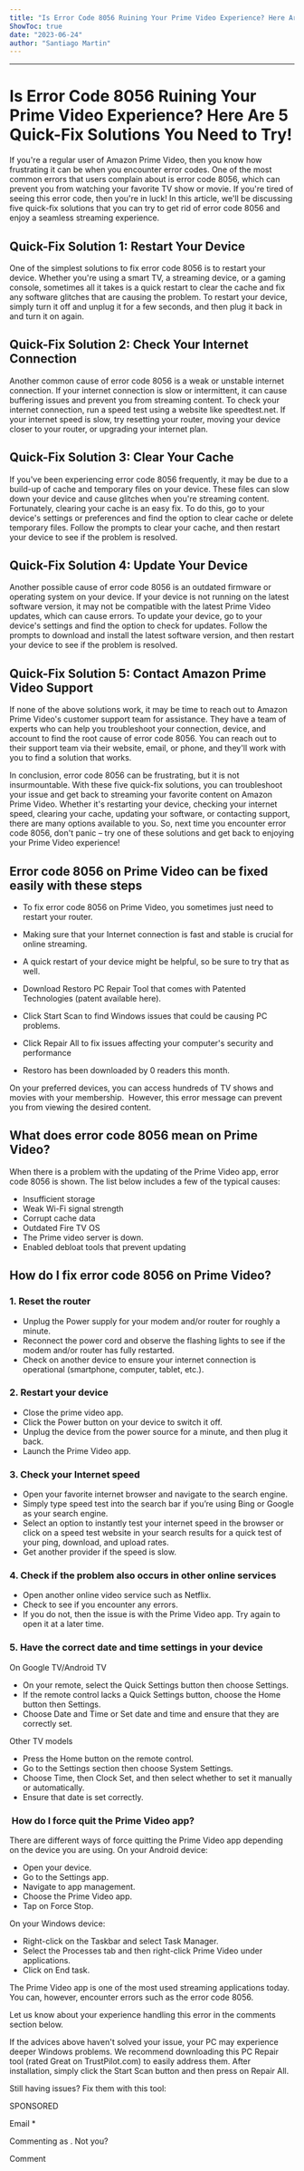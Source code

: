 ```yaml
---
title: "Is Error Code 8056 Ruining Your Prime Video Experience? Here Are 5 Quick-Fix Solutions You Need to Try!"
ShowToc: true 
date: "2023-06-24"
author: "Santiago Martin"
---
```

*****
# Is Error Code 8056 Ruining Your Prime Video Experience? Here Are 5 Quick-Fix Solutions You Need to Try!

If you're a regular user of Amazon Prime Video, then you know how frustrating it can be when you encounter error codes. One of the most common errors that users complain about is error code 8056, which can prevent you from watching your favorite TV show or movie. If you're tired of seeing this error code, then you're in luck! In this article, we'll be discussing five quick-fix solutions that you can try to get rid of error code 8056 and enjoy a seamless streaming experience.

## Quick-Fix Solution 1: Restart Your Device

One of the simplest solutions to fix error code 8056 is to restart your device. Whether you're using a smart TV, a streaming device, or a gaming console, sometimes all it takes is a quick restart to clear the cache and fix any software glitches that are causing the problem. To restart your device, simply turn it off and unplug it for a few seconds, and then plug it back in and turn it on again.

## Quick-Fix Solution 2: Check Your Internet Connection

Another common cause of error code 8056 is a weak or unstable internet connection. If your internet connection is slow or intermittent, it can cause buffering issues and prevent you from streaming content. To check your internet connection, run a speed test using a website like speedtest.net. If your internet speed is slow, try resetting your router, moving your device closer to your router, or upgrading your internet plan.

## Quick-Fix Solution 3: Clear Your Cache

If you've been experiencing error code 8056 frequently, it may be due to a build-up of cache and temporary files on your device. These files can slow down your device and cause glitches when you're streaming content. Fortunately, clearing your cache is an easy fix. To do this, go to your device's settings or preferences and find the option to clear cache or delete temporary files. Follow the prompts to clear your cache, and then restart your device to see if the problem is resolved.

## Quick-Fix Solution 4: Update Your Device

Another possible cause of error code 8056 is an outdated firmware or operating system on your device. If your device is not running on the latest software version, it may not be compatible with the latest Prime Video updates, which can cause errors. To update your device, go to your device's settings and find the option to check for updates. Follow the prompts to download and install the latest software version, and then restart your device to see if the problem is resolved.

## Quick-Fix Solution 5: Contact Amazon Prime Video Support

If none of the above solutions work, it may be time to reach out to Amazon Prime Video's customer support team for assistance. They have a team of experts who can help you troubleshoot your connection, device, and account to find the root cause of error code 8056. You can reach out to their support team via their website, email, or phone, and they'll work with you to find a solution that works.

In conclusion, error code 8056 can be frustrating, but it is not insurmountable. With these five quick-fix solutions, you can troubleshoot your issue and get back to streaming your favorite content on Amazon Prime Video. Whether it's restarting your device, checking your internet speed, clearing your cache, updating your software, or contacting support, there are many options available to you. So, next time you encounter error code 8056, don't panic – try one of these solutions and get back to enjoying your Prime Video experience!


## Error code 8056 on Prime Video can be fixed easily with these steps
 
- To fix error code 8056 on Prime Video, you sometimes just need to restart your router.
 - Making sure that your Internet connection is fast and stable is crucial for online streaming.
 - A quick restart of your device might be helpful, so be sure to try that as well.

 

 
- Download Restoro PC Repair Tool that comes with Patented Technologies (patent available here).
 - Click Start Scan to find Windows issues that could be causing PC problems.
 - Click Repair All to fix issues affecting your computer's security and performance

 
- Restoro has been downloaded by 0 readers this month.

 
On your preferred devices, you can access hundreds of TV shows and movies with your membership.  However, this error message can prevent you from viewing the desired content.
 
## What does error code 8056 mean on Prime Video? 
 
When there is a problem with the updating of the Prime Video app, error code 8056 is shown. The list below includes a few of the typical causes:
 
- Insufficient storage
 - Weak Wi-Fi signal strength
 - Corrupt cache data
 - Outdated Fire TV OS
 - The Prime video server is down.
 - Enabled debloat tools that prevent updating

 
## How do I fix error code 8056 on Prime Video?
 
### 1. Reset the router 
 
- Unplug the Power supply for your modem and/or router for roughly a minute.
 - Reconnect the power cord and observe the flashing lights to see if the modem and/or router has fully restarted.
 - Check on another device to ensure your internet connection is operational (smartphone, computer, tablet, etc.).

 
### 2. Restart your device
 
- Close the prime video app.
 - Click the Power button on your device to switch it off.
 - Unplug the device from the power source for a minute, and then plug it back.
 - Launch the Prime Video app.

 
### 3. Check your Internet speed 
 
- Open your favorite internet browser and navigate to the search engine.
 - Simply type speed test into the search bar if you’re using Bing or Google as your search engine.
 - Select an option to instantly test your internet speed in the browser or click on a speed test website in your search results for a quick test of your ping, download, and upload rates.
 - Get another provider if the speed is slow.

 
### 4. Check if the problem also occurs in other online services 
 
- Open another online video service such as Netflix.
 - Check to see if you encounter any errors.
 - If you do not, then the issue is with the Prime Video app. Try again to open it at a later time.

 
### 5. Have the correct date and time settings in your device
 
On Google TV/Android TV
 
- On your remote, select the Quick Settings button then choose Settings.
 - If the remote control lacks a Quick Settings button, choose the Home button then Settings.
 - Choose Date and Time or Set date and time and ensure that they are correctly set.

 
Other TV models
 
- Press the Home button on the remote control.
 - Go to the Settings section then choose System Settings.
 - Choose Time, then Clock Set, and then select whether to set it manually or automatically.
 - Ensure that date is set correctly.

 
###  How do I force quit the Prime Video app?
 
There are different ways of force quitting the Prime Video app depending on the device you are using. On your Android device:
 
- Open your device.
 - Go to the Settings app.
 - Navigate to app management.
 - Choose the Prime Video app.
 - Tap on Force Stop.

 
On your Windows device:
 
- Right-click on the Taskbar and select Task Manager.
 - Select the Processes tab and then right-click Prime Video under applications.
 - Click on End task.

 
The Prime Video app is one of the most used streaming applications today. You can, however, encounter errors such as the error code 8056. 
 
Let us know about your experience handling this error in the comments section below.
 
If the advices above haven't solved your issue, your PC may experience deeper Windows problems. We recommend downloading this PC Repair tool (rated Great on TrustPilot.com) to easily address them. After installation, simply click the Start Scan button and then press on Repair All.
 
Still having issues? Fix them with this tool:
 
SPONSORED
 
Email * 
 

Commenting as .
Not you?

 
Comment 





